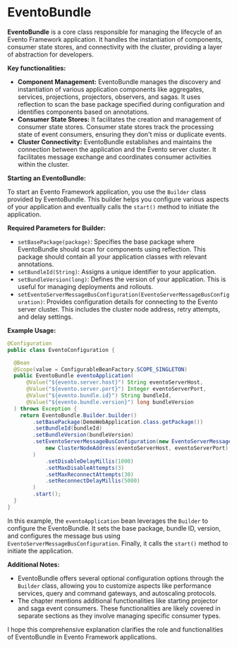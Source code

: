 # EventoBundle

**EventoBundle** is a core class responsible for managing the lifecycle of an Evento Framework application. It handles the instantiation of components, consumer state stores, and connectivity with the cluster, providing a layer of abstraction for developers.

**Key functionalities:**

* **Component Management:** EventoBundle manages the discovery and instantiation of various application components like aggregates, services, projections, projectors, observers, and sagas. It uses reflection to scan the base package specified during configuration and identifies components based on annotations.
* **Consumer State Stores:** It facilitates the creation and management of consumer state stores. Consumer state stores track the processing state of event consumers, ensuring they don't miss or duplicate events.
* **Cluster Connectivity:** EventoBundle establishes and maintains the connection between the application and the Evento server cluster. It facilitates message exchange and coordinates consumer activities within the cluster.

**Starting an EventoBundle:**

To start an Evento Framework application, you use the `Builder` class provided by EventoBundle. This builder helps you configure various aspects of your application and eventually calls the `start()` method to initiate the application.

**Required Parameters for Builder:**

* `setBasePackage(package)`: Specifies the base package where EventoBundle should scan for components using reflection. This package should contain all your application classes with relevant annotations.
* `setBundleId(String)`: Assigns a unique identifier to your application.
* `setBundleVersion(long)`: Defines the version of your application. This is useful for managing deployments and rollouts.
* `setEventoServerMessageBusConfiguration(EventoServerMessageBusConfiguration)`: Provides configuration details for connecting to the Evento server cluster. This includes the cluster node address, retry attempts, and delay settings.

**Example Usage:**

```java
@Configuration
public class EventoConfiguration {

  @Bean
  @Scope(value = ConfigurableBeanFactory.SCOPE_SINGLETON)
  public EventoBundle eventoApplication(
      @Value("${evento.server.host}") String eventoServerHost,
      @Value("${evento.server.port}") Integer eventoServerPort,
      @Value("${evento.bundle.id}") String bundleId,
      @Value("${evento.bundle.version}") long bundleVersion
  ) throws Exception {
    return EventoBundle.Builder.builder()
        .setBasePackage(DemoWebApplication.class.getPackage())
        .setBundleId(bundleId)
        .setBundleVersion(bundleVersion)
        .setEventoServerMessageBusConfiguration(new EventoServerMessageBusConfiguration(
            new ClusterNodeAddress(eventoServerHost, eventoServerPort)
        )
            .setDisableDelayMillis(1000)
            .setMaxDisableAttempts(3)
            .setMaxReconnectAttempts(30)
            .setReconnectDelayMillis(5000)
        )
        .start();
  }
}
```

In this example, the `eventoApplication` bean leverages the `Builder` to configure the EventoBundle. It sets the base package, bundle ID, version, and configures the message bus using `EventoServerMessageBusConfiguration`. Finally, it calls the `start()` method to initiate the application.

**Additional Notes:**

* EventoBundle offers several optional configuration options through the `Builder` class, allowing you to customize aspects like performance services, query and command gateways, and autoscaling protocols.
* The chapter mentions additional functionalities like starting projector and saga event consumers. These functionalities are likely covered in separate sections as they involve managing specific consumer types.

I hope this comprehensive explanation clarifies the role and functionalities of EventoBundle in Evento Framework applications.
